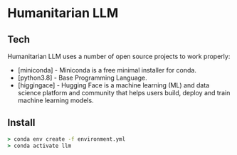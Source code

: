 # Humanitarian LLM

## Tech

 Humanitarian LLM uses a number of open source projects to work properly:
- [miniconda] - Miniconda is a free minimal installer for conda.
- [python3.8] - Base Programming Language.
- [higgingace] - Hugging Face is a machine learning (ML) and data science platform and community that helps users build, deploy and train machine learning models.


## Install
```bat
> conda env create -f environment.yml
> conda activate llm
```